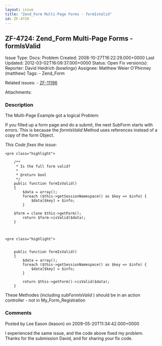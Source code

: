 ```yaml
---
layout: issue
title: "Zend_Form Multi-Page Forms - formIsValid"
id: ZF-4724
---
```


ZF-4724: Zend\_Form Multi-Page Forms - formIsValid
--------------------------------------------------

 Issue Type: Docs: Problem Created: 2008-10-27T16:22:29.000+0000 Last Updated: 2012-03-02T16:09:37.000+0000 Status: Open Fix version(s): 
 Reporter:  David Heidrich (bowlingx)  Assignee:  Matthew Weier O'Phinney (matthew)  Tags: - Zend\_Form
 
 Related issues: - [ZF-11196](/issues/browse/ZF-11196)
 
 Attachments: 
### Description

The Multi-Page Example got a logical Problem:

If you filled up a form page and do a submit, the next SubForm starts with errors. This is because the _formIsValid_ Method uses references instead of a copy of the form Object.

_This Code fixes the issue:_

 
    <pre class="highlight">
    
        /**
         * Is the full form valid?
         * 
         * @return bool
         */
        public function formIsValid()
        {
            $data = array();
            foreach ($this->getSessionNamespace() as $key => $info) {
                $data[$key] = $info;
            }
            
        $form = clone $this->getForm();
            return $form->isValid($data);
        }


 
    <pre class="highlight">
    
    
        public function formIsValid()
        {
            $data = array();
            foreach ($this->getSessionNamespace() as $key => $info) {
                $data[$key] = $info;
            }
    
            return $this->getForm()->isValid($data);
        }


These Methodes (including _subFormIsValid_ ) should be in an action controller - not in My\_Form\_Registration

 

 

### Comments

Posted by Lee Eason (leason) on 2009-05-20T11:34:42.000+0000

I experienced the same issue, and the code above fixed my problem. Thanks for the submission David, and for sharing your fix code.

 

 